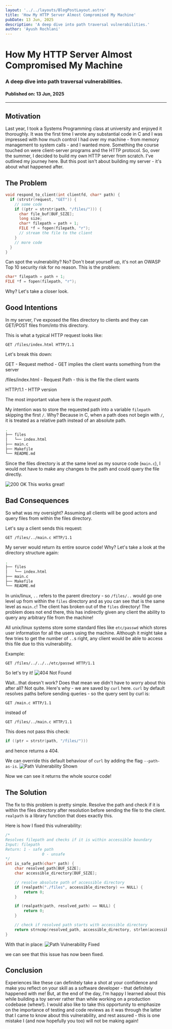 ```yaml
---
layout: '../../layouts/BlogPostLayout.astro'
title: 'How My HTTP Server Almost Compromised My Machine'
pubDate: 13 Jun, 2025
description: 'A deep dive into path traversal vulnerabilities.'
author: 'Ayush Rochlani'
---
```


# How My HTTP Server Almost Compromised My Machine

### A deep dive into path traversal vulnerabilities.

#### Published on: 13 Jun, 2025

---

## Motivation

Last year, I took a Systems Programming class at university and enjoyed it thoroughly. It was the first time I wrote any substantial
code in C and I was impressed with how much control I had over my machine - from memory management to system calls - and I wanted more. Something the course touched on were client-server programs and the HTTP protocol. So, over the summer, I decided to build my own HTTP server from scratch. I've outlined my journey here. But this post isn't about building my server - it's about what happened after.

## The Problem

```c
void respond_to_client(int clientfd, char* path) {
  if (strstr(request, "GET")) {
    // some code
    if ((ptr = strstr(path, "/files/"))) {
      char file_buf[BUF_SIZE];
      long size;
      char* filepath = path + 1;
      FILE *f = fopen(filepath, "r");
      // stream the file to the client
    }
    // more code
  }
}
```

Can spot the vulnerability? No? Don't beat yourself up, it's not an OWASP Top 10 security risk for no reason.
This is the problem:
```c
char* filepath = path + 1;
FILE *f = fopen(filepath, "r");
```

Why? Let's take a closer look.

## Good Intentions

In my server, I've exposed the <span class="word-emphasis">files</span> directory to clients and they can GET/POST files from/into this directory. 

This is what a typical HTTP request looks like:
```http
GET /files/index.html HTTP/1.1
```

Let's break this down:

<span class="word-emphasis">GET</span> - Request method - GET implies the client wants something from the server

<span class="word-emphasis">/files/index.html</span> - Request Path - this is the file the client wants

<span class="word-emphasis">HTTP/1.1</span> - HTTP version

The most important value here is the _request path_.

My intention was to store the requested path into a variable `filepath` skipping the first `/`. Why? Because in C, when a path does not begin with `/`, it is treated as a relative path instead of an absolute path.
```bash
.
├── files
│   └── index.html
├── main.c
├── Makefile
└── README.md
```
Since the <span class="word-emphasis">files</span> directory is at the same level as my source code (`main.c`), I would not have to make any changes to the path and could query the file directly.

<img src="/images/200_OK.png" alt="200 OK"/>
This works great!

## Bad Consequences

So what was my oversight? Assuming all clients will be good actors and query files from within the <span class="word-emphasis">files</span> directory. 

Let's say a client sends this request:
```http
GET /files/../main.c HTTP/1.1
```

My server would return its entire source code! Why? Let's take a look at the directory structure again:
```bash
.
├── files
│   └── index.html
├── main.c
├── Makefile
└── README.md
```

In unix/linux, `..` refers to the parent directory - so `/files/..` would go one level up from within the `files` directory and as you can see that is the same level as `main.c`! The client has broken out of the `files` directory! The problem does not end there, this has indirectly given any client the ability to query any arbitrary file from the machine!

All unix/linux systems store some standard files like `etc/passwd` which stores user information for all the users using the machine. Although it might take a few tries to get the number of `..`s right, any client would be able to access this file due to this vulnerability.

Example:
```http
GET /files/../../../etc/passwd HTTP/1.1
```

So let's try it! 
<img src="/images/404_Not_Found.png" alt="404 Not Found"/>

Wait...that doesn't work? Does that mean we didn't have to worry about this after all? Not quite. Here's why - we are saved by `curl` here. `curl` by default resolves paths before sending queries - so the query sent by curl is:
```http
GET /main.c HTTP/1.1
```
instead of 
```http
GET /files/../main.c HTTP/1.1
```

This does not pass this check:
```c
if ((ptr = strstr(path, "/files/")))
```
and hence returns a 404.

We can override this default behaviour of `curl` by adding the flag `--path-as-is`.
<img src="/images/vulnerable.png" alt="Path Vulnerability Shown"/>

Now we can see it returns the whole source code!

## The Solution

The fix to this problem is pretty simple. Resolve the path and check if it is within the files directory after resolution before sending the file to the client. `realpath` is a library function that does exactly this. 

Here is how I fixed this vulnerability:
```c
/*
Resolves filepath and checks if it is within accessible boundary
Input: filepath
Return: 1 - safe path
				0 - unsafe
*/
int is_safe_path(char* path) {
	char resolved_path[BUF_SIZE];
	char accessible_directory[BUF_SIZE];

	// resolve absolute path of accessible directory
	if (realpath("./files", accessible_directory) == NULL) {
		return 0;
	}

	if (realpath(path, resolved_path) == NULL) {
		return 0;
	}

	// check if resolved path starts with accessible directory
	return strncmp(resolved_path, accessible_directory, strlen(accessible_directory)) == 0;
}
```

With that in place:
<img src="/images/fixed.png" alt="Path Vulnerability Fixed"/>

we can see that this issue has now been fixed.

## Conclusion

Experiences like these can definitely take a shot at your confidence and make you reflect on your skill as a software developer - that definitely happened with me! But, at the end of the day, I'm happy I learned about this while building a toy server rather than while working on a production codebase (whew!). I would also like to take this opportunity to emphasize on the importance of testing and code reviews as it was through the latter that I came to know about this vulnerability, and rest assured - this is one mistake I (and now hopefully you too) will not be making again!
